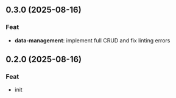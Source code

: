 ## 0.3.0 (2025-08-16)

### Feat

- **data-management**: implement full CRUD and fix linting errors

## 0.2.0 (2025-08-16)

### Feat

- init
